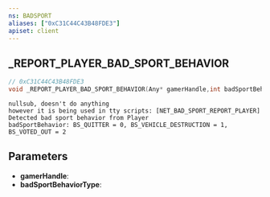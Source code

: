 ```yaml
---
ns: BADSPORT
aliases: ["0xC31C44C43B48FDE3"]
apiset: client
---
```

## _REPORT_PLAYER_BAD_SPORT_BEHAVIOR

```c
// 0xC31C44C43B48FDE3
void _REPORT_PLAYER_BAD_SPORT_BEHAVIOR(Any* gamerHandle,int badSportBehaviorType);
```

```
nullsub, doesn't do anything
however it is being used in tty scripts: [NET_BAD_SPORT_REPORT_PLAYER] Detected bad sport behavior from Player
badSportBehavior: BS_QUITTER = 0, BS_VEHICLE_DESTRUCTION = 1, BS_VOTED_OUT = 2
```

## Parameters
* **gamerHandle**:
* **badSportBehaviorType**: